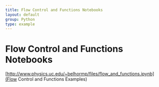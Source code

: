 ```yaml
---
title: Flow Control and Functions Notebooks
layout: default
group: Python
type: example
---
```


# Flow Control and Functions Notebooks

[http://www.physics.uc.edu/~belhormp/files/flow_and_functions.ipynb](Flow Control and Functions Examples)
